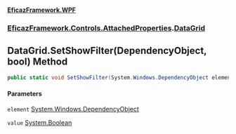 #### [EficazFramework.WPF](EficazFrameworkWPF.md 'EficazFramework WPF')
### [EficazFramework.Controls.AttachedProperties](EficazFrameworkWPF.md#EficazFramework.Controls.AttachedProperties 'EficazFramework.Controls.AttachedProperties').[DataGrid](EficazFramework.Controls.AttachedProperties/DataGrid.md 'EficazFramework.Controls.AttachedProperties.DataGrid')

## DataGrid.SetShowFilter(DependencyObject, bool) Method

```csharp
public static void SetShowFilter(System.Windows.DependencyObject element, bool value);
```
#### Parameters

<a name='EficazFramework.Controls.AttachedProperties.DataGrid.SetShowFilter(System.Windows.DependencyObject,bool).element'></a>

`element` [System.Windows.DependencyObject](https://docs.microsoft.com/en-us/dotnet/api/System.Windows.DependencyObject 'System.Windows.DependencyObject')

<a name='EficazFramework.Controls.AttachedProperties.DataGrid.SetShowFilter(System.Windows.DependencyObject,bool).value'></a>

`value` [System.Boolean](https://docs.microsoft.com/en-us/dotnet/api/System.Boolean 'System.Boolean')